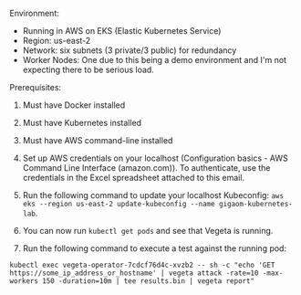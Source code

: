 Environment:
- Running in AWS on EKS (Elastic Kubernetes Service)
- Region: us-east-2
- Network: six subnets (3 private/3 public) for redundancy
- Worker Nodes: One due to this being a demo environment and I'm not expecting there to be serious load.

Prerequisites:
1. Must have Docker installed
2. Must have Kubernetes installed
3. Must have AWS command-line installed

1. Set up AWS credentials on your localhost (Configuration basics - AWS Command Line Interface (amazon.com)). To authenticate, use the credentials in the Excel spreadsheet attached to this email.
2. Run the following command to update your localhost Kubeconfig: `aws eks --region us-east-2 update-kubeconfig --name gigaom-kubernetes-lab`. 
3. You can now run `kubectl get pods` and see that Vegeta is running.
4. Run the following command to execute a test against the running pod:

`kubectl exec vegeta-operator-7cdcf76d4c-xvzb2 -- sh -c "echo 'GET https://some_ip_address_or_hostname' | vegeta attack -rate=10 -max-workers 150 -duration=10m | tee results.bin | vegeta report"`
